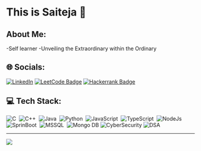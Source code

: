 
<!--
**ChadaSaiteja/ChadaSaiteja** is a ✨ _special_ ✨ repository because its `README.md` (this file) appears on your GitHub profile.


Here are some ideas to get you started:

- 🔭 I’m currently working on ...
- 🌱 I’m currently learning ...
- 👯 I’m looking to collaborate on ...
- 🤔 I’m looking for help with ...
- 💬 Ask me about ...
- 📫 How to reach me: ...
- 😄 Pronouns: ...
- ⚡ Fun fact: ...
-->
# This is Saiteja 👋
## About Me:
-Self learner
-Unveiling the Extraordinary within the Ordinary


## 🌐 Socials:
[![LinkedIn](https://img.shields.io/badge/LinkedIn-%230077B5.svg?logo=linkedin&logoColor=white)](https://linkedin.com/in/chada-saiteja/) 
[![LeetCode Badge](https://img.shields.io/badge/LeetCode.svg?style=flat-square&logo=leetcode&logoColor=white&color=2EC866)](https://leetcode.com/saitejachada2000/)
[![Hackerrank Badge](https://img.shields.io/badge/Hackerrank-5%20Stars-brightgreen.svg?style=flat-square&logo=hackerrank&logoColor=white&color=2EC866)](https://www.hackerrank.com/saiteja_chada201/)


## 💻 Tech Stack:
![C](https://img.shields.io/badge/-C-05122A?style=flat&logo=C&logoColor=A8B9CC)&nbsp;
![C++](https://img.shields.io/badge/-C++-05122A?style=flat&logo=C++&logoColor=A8B9CC)&nbsp;
![Java](https://img.shields.io/badge/-Java-05122A?style=flat&logo=Java&logoColor=FFA518)&nbsp;
![Python](https://img.shields.io/badge/-Python-05122A?style=flat&logo=python)&nbsp;
![JavaScript](https://img.shields.io/badge/-JavaScript-05122A?style=flat&logo=javascript)&nbsp;
![TypeScript](https://img.shields.io/badge/-TypeScript-05122A?style=flat&logo=typescript)&nbsp;
![NodeJs](https://img.shields.io/badge/-NodeJs-05122A?style=flat&logo=nodejs)&nbsp;
![SprinBoot](https://img.shields.io/badge/-SpringBoot-05122A?style=flat&logo=springboot)&nbsp;
![MSSQL](https://img.shields.io/badge/-MS_SQL-05122A?style=flat&logo=microsoftsqlserver)&nbsp;
![Mongo DB](https://img.shields.io/badge/-MongoDB-05122A?style=flat&logo=mongodb)
![CyberSecurity](https://img.shields.io/badge/-CyberSecurity-05122A?style=flat&logo=cybersecurity)
![DSA](https://img.shields.io/badge/-DSA-05122A?style=flat&logo=dsa)

---
[![](https://visitcount.itsvg.in/api?id=ChadaSaiteja&icon=0&color=0)](https://visitcount.itsvg.in)

<!-- Proudly created with GPRM ( https://gprm.itsvg.in ) -->

